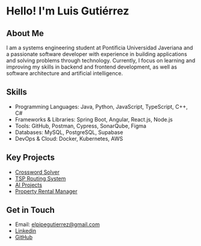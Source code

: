 # Hello! I'm Luis Gutiérrez

## About Me
I am a systems engineering student at Pontificia Universidad Javeriana and a passionate software developer with
experience in building applications and solving problems through technology.  Currently, I focus on learning and
improving my skills in backend and frontend development, as well as software architecture and artificial intelligence.

## Skills
- Programming Languages: Java, Python, JavaScript, TypeScript, C++, C#
- Frameworks & Libraries: Spring Boot, Angular, React.js, Node.js
- Tools: GitHub, Postman, Cypress, SonarQube, Figma
- Databases: MySQL, PostgreSQL, Supabase
- DevOps & Cloud: Docker, Kubernetes, AWS

## Key Projects
- [Crossword Solver](https://github.com/luisfgutierrezr/spanish-crossword-solver)
- [TSP Routing System](https://github.com/luisfgutierrezr/ProyectoADA)
- [AI Projects](https://github.com/luisfgutierrezr/AI_Projects)
- [Property Rental Manager](https://github.com/TeamDinamitaWeb) 

## Get in Touch
- Email: elpipegutierrez@gmail.com 
- [Linkedin](https://linkedin.com/in/your-profile)  
- [GitHub](https://github.com/luisfgutierrezr)  
